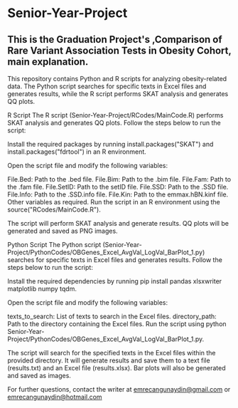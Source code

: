 # Senior-Year-Project
## This is the Graduation Project's ,Comparison of Rare Variant Association Tests in Obesity Cohort, main explanation.

This repository contains Python and R scripts for analyzing obesity-related data. The Python script searches for specific texts in Excel files and generates results, while the R script performs SKAT analysis and generates QQ plots.

R Script
The R script (Senior-Year-Project/RCodes/MainCode.R) performs SKAT analysis and generates QQ plots. Follow the steps below to run the script:

Install the required packages by running install.packages("SKAT") and install.packages("fdrtool") in an R environment.

Open the script file and modify the following variables:

File.Bed: Path to the .bed file.
File.Bim: Path to the .bim file.
File.Fam: Path to the .fam file.
File.SetID: Path to the setID file.
File.SSD: Path to the .SSD file.
File.Info: Path to the .SSD.info file.
File.Kin: Path to the emmax.hBN.kinf file.
Other variables as required.
Run the script in an R environment using the source("RCodes/MainCode.R").

The script will perform SKAT analysis and generate results. QQ plots will be generated and saved as PNG images.

Python Script
The Python script (Senior-Year-Project/PythonCodes/OBGenes_Excel_AvgVal_LogVal_BarPlot_1.py) searches for specific texts in Excel files and generates results. Follow the steps below to run the script:

Install the required dependencies by running pip install pandas xlsxwriter matplotlib numpy tqdm.

Open the script file and modify the following variables:

texts_to_search: List of texts to search in the Excel files.
directory_path: Path to the directory containing the Excel files.
Run the script using python Senior-Year-Project/PythonCodes/OBGenes_Excel_AvgVal_LogVal_BarPlot_1.py.

The script will search for the specified texts in the Excel files within the provided directory. It will generate results and save them to a text file (results.txt) and an Excel file (results.xlsx). Bar plots will also be generated and saved as images.

For further questions, contact the writer at emrecangunaydin@gmail.com or emrecangunaydin@hotmail.com

